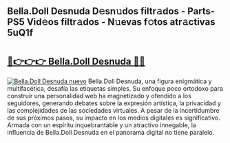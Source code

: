 ## Bella.Doll Desnuda D𝚎sn𝚞dos filtr𝚊dos - Parts-PS5 Vid𝚎os filtr𝚊dos - N𝚞evas f𝚘tos atr𝚊ctivas 5uQ1f

# <h2><a href="http://mb4tpu.tromn.icu/?c=Bella.Doll+Desnuda">🔗👉👉👉 Bella.Doll Desnuda 🔗🔗</a></h2>

[![Bella.Doll Desnuda nuevo](https://i.imgur.com/pEAQMta.gif)](http://mb4tpu.tromn.icu/?c=Bella.Doll+Desnuda)
Bella.Doll Desnuda, una figura enigmática y multifacética, desafía las etiquetas simples. Su enfoque poco ortodoxo para construir una personalidad web ha magnetizado y ofendido a los seguidores, generando debates sobre la expresión artística, la privacidad y las complejidades de las sociedades virtuales. A pesar de la incertidumbre de sus próximos pasos, su impacto en los medios digitales es significativo. Armada con un espíritu inquebrantable y un atractivo innegable, la influencia de Bella.Doll Desnuda en el panorama digital no tiene paralelo.
